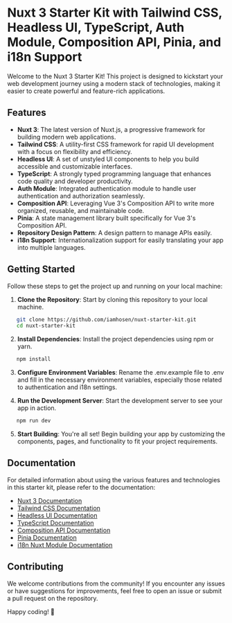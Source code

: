 # Nuxt 3 Starter Kit with Tailwind CSS, Headless UI, TypeScript, Auth Module, Composition API, Pinia, and i18n Support

Welcome to the Nuxt 3 Starter Kit! This project is designed to kickstart your web development journey using a modern stack of technologies, making it easier to create powerful and feature-rich applications.

## Features

- **Nuxt 3**: The latest version of Nuxt.js, a progressive framework for building modern web applications.
- **Tailwind CSS**: A utility-first CSS framework for rapid UI development with a focus on flexibility and efficiency.
- **Headless UI**: A set of unstyled UI components to help you build accessible and customizable interfaces.
- **TypeScript**: A strongly typed programming language that enhances code quality and developer productivity.
- **Auth Module**: Integrated authentication module to handle user authentication and authorization seamlessly.
- **Composition API**: Leveraging Vue 3's Composition API to write more organized, reusable, and maintainable code.
- **Pinia**: A state management library built specifically for Vue 3's Composition API.
- **Repository Design Pattern**: A design pattern to manage APIs easily.
- **i18n Support**: Internationalization support for easily translating your app into multiple languages.

## Getting Started

Follow these steps to get the project up and running on your local machine:

1. **Clone the Repository**: Start by cloning this repository to your local machine.

```bash
   git clone https://github.com/iamhosen/nuxt-starter-kit.git
   cd nuxt-starter-kit
```

2. **Install Dependencies**: Install the project dependencies using npm or yarn.
```bash
   npm install
```

3. **Configure Environment Variables**: Rename the .env.example file to .env and fill in the necessary environment variables, especially those related to authentication and i18n settings.

4. **Run the Development Server**: Start the development server to see your app in action.
```bash
   npm run dev
```
5. **Start Building**: You're all set! Begin building your app by customizing the components, pages, and functionality to fit your project requirements.

<!-- ## Project Structure

The project structure is designed to keep your code organized and easy to manage:

- `assets/`: Static assets like images, fonts, and global CSS.
- `components/`: Reusable UI components.
- `layouts/`: Application layouts that wrap your pages.
- `locales/`: Language files for i18n support.
- `middleware/`: Middleware functions to run before rendering pages or layouts.
- `pages/`: Your application's views, organized by routes.
- `store/`: Pinia store modules for state management.
- `utils/`: Utility functions and helpers.
- `nuxt.config.ts`: Nuxt configuration file.
- `tsconfig.json`: TypeScript configuration.
- `tailwind.config.js`: Tailwind CSS configuration.
- `...`: Other configuration and setup files. -->

## Documentation

For detailed information about using the various features and technologies in this starter kit, please refer to the documentation:

- [Nuxt 3 Documentation](https://nuxt.com/docs/)
- [Tailwind CSS Documentation](https://tailwindcss.com/docs)
- [Headless UI Documentation](https://headlessui.dev/)
- [TypeScript Documentation](https://www.typescriptlang.org/docs/)
- [Composition API Documentation](https://v3.vuejs.org/api/composition-api.html)
- [Pinia Documentation](https://pinia.vuejs.org/)
- [i18n Nuxt Module Documentation](https://v8.i18n.nuxtjs.org/)

## Contributing

We welcome contributions from the community! If you encounter any issues or have suggestions for improvements, feel free to open an issue or submit a pull request on the repository.


Happy coding! 🚀
